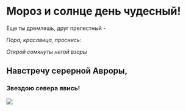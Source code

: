 # Мороз и солнце день чудесный!

Еще ты дремлешь, друг прелестный -

_Пора, красавица, проснись:_

*Открой сомкнуты негой взоры*

## Навстречу серерной Авроры,

### Звездою севера явись!

![](https://klev26.ru/wp-content/uploads/4/d/c/4dc04a3956170aa5fa24eef1415a8007.jpeg)
